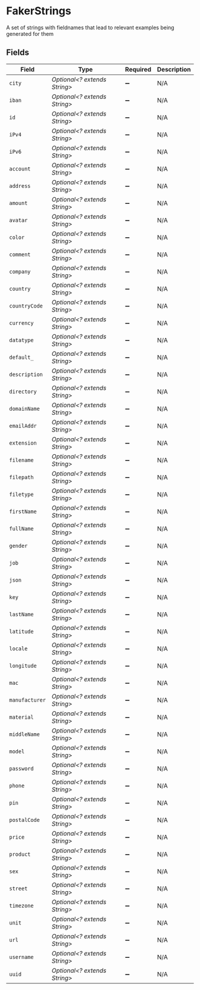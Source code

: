 # FakerStrings

A set of strings with fieldnames that lead to relevant examples being generated for them


## Fields

| Field                        | Type                         | Required                     | Description                  |
| ---------------------------- | ---------------------------- | ---------------------------- | ---------------------------- |
| `city`                       | *Optional<? extends String>* | :heavy_minus_sign:           | N/A                          |
| `iban`                       | *Optional<? extends String>* | :heavy_minus_sign:           | N/A                          |
| `id`                         | *Optional<? extends String>* | :heavy_minus_sign:           | N/A                          |
| `iPv4`                       | *Optional<? extends String>* | :heavy_minus_sign:           | N/A                          |
| `iPv6`                       | *Optional<? extends String>* | :heavy_minus_sign:           | N/A                          |
| `account`                    | *Optional<? extends String>* | :heavy_minus_sign:           | N/A                          |
| `address`                    | *Optional<? extends String>* | :heavy_minus_sign:           | N/A                          |
| `amount`                     | *Optional<? extends String>* | :heavy_minus_sign:           | N/A                          |
| `avatar`                     | *Optional<? extends String>* | :heavy_minus_sign:           | N/A                          |
| `color`                      | *Optional<? extends String>* | :heavy_minus_sign:           | N/A                          |
| `comment`                    | *Optional<? extends String>* | :heavy_minus_sign:           | N/A                          |
| `company`                    | *Optional<? extends String>* | :heavy_minus_sign:           | N/A                          |
| `country`                    | *Optional<? extends String>* | :heavy_minus_sign:           | N/A                          |
| `countryCode`                | *Optional<? extends String>* | :heavy_minus_sign:           | N/A                          |
| `currency`                   | *Optional<? extends String>* | :heavy_minus_sign:           | N/A                          |
| `datatype`                   | *Optional<? extends String>* | :heavy_minus_sign:           | N/A                          |
| `default_`                   | *Optional<? extends String>* | :heavy_minus_sign:           | N/A                          |
| `description`                | *Optional<? extends String>* | :heavy_minus_sign:           | N/A                          |
| `directory`                  | *Optional<? extends String>* | :heavy_minus_sign:           | N/A                          |
| `domainName`                 | *Optional<? extends String>* | :heavy_minus_sign:           | N/A                          |
| `emailAddr`                  | *Optional<? extends String>* | :heavy_minus_sign:           | N/A                          |
| `extension`                  | *Optional<? extends String>* | :heavy_minus_sign:           | N/A                          |
| `filename`                   | *Optional<? extends String>* | :heavy_minus_sign:           | N/A                          |
| `filepath`                   | *Optional<? extends String>* | :heavy_minus_sign:           | N/A                          |
| `filetype`                   | *Optional<? extends String>* | :heavy_minus_sign:           | N/A                          |
| `firstName`                  | *Optional<? extends String>* | :heavy_minus_sign:           | N/A                          |
| `fullName`                   | *Optional<? extends String>* | :heavy_minus_sign:           | N/A                          |
| `gender`                     | *Optional<? extends String>* | :heavy_minus_sign:           | N/A                          |
| `job`                        | *Optional<? extends String>* | :heavy_minus_sign:           | N/A                          |
| `json`                       | *Optional<? extends String>* | :heavy_minus_sign:           | N/A                          |
| `key`                        | *Optional<? extends String>* | :heavy_minus_sign:           | N/A                          |
| `lastName`                   | *Optional<? extends String>* | :heavy_minus_sign:           | N/A                          |
| `latitude`                   | *Optional<? extends String>* | :heavy_minus_sign:           | N/A                          |
| `locale`                     | *Optional<? extends String>* | :heavy_minus_sign:           | N/A                          |
| `longitude`                  | *Optional<? extends String>* | :heavy_minus_sign:           | N/A                          |
| `mac`                        | *Optional<? extends String>* | :heavy_minus_sign:           | N/A                          |
| `manufacturer`               | *Optional<? extends String>* | :heavy_minus_sign:           | N/A                          |
| `material`                   | *Optional<? extends String>* | :heavy_minus_sign:           | N/A                          |
| `middleName`                 | *Optional<? extends String>* | :heavy_minus_sign:           | N/A                          |
| `model`                      | *Optional<? extends String>* | :heavy_minus_sign:           | N/A                          |
| `password`                   | *Optional<? extends String>* | :heavy_minus_sign:           | N/A                          |
| `phone`                      | *Optional<? extends String>* | :heavy_minus_sign:           | N/A                          |
| `pin`                        | *Optional<? extends String>* | :heavy_minus_sign:           | N/A                          |
| `postalCode`                 | *Optional<? extends String>* | :heavy_minus_sign:           | N/A                          |
| `price`                      | *Optional<? extends String>* | :heavy_minus_sign:           | N/A                          |
| `product`                    | *Optional<? extends String>* | :heavy_minus_sign:           | N/A                          |
| `sex`                        | *Optional<? extends String>* | :heavy_minus_sign:           | N/A                          |
| `street`                     | *Optional<? extends String>* | :heavy_minus_sign:           | N/A                          |
| `timezone`                   | *Optional<? extends String>* | :heavy_minus_sign:           | N/A                          |
| `unit`                       | *Optional<? extends String>* | :heavy_minus_sign:           | N/A                          |
| `url`                        | *Optional<? extends String>* | :heavy_minus_sign:           | N/A                          |
| `username`                   | *Optional<? extends String>* | :heavy_minus_sign:           | N/A                          |
| `uuid`                       | *Optional<? extends String>* | :heavy_minus_sign:           | N/A                          |